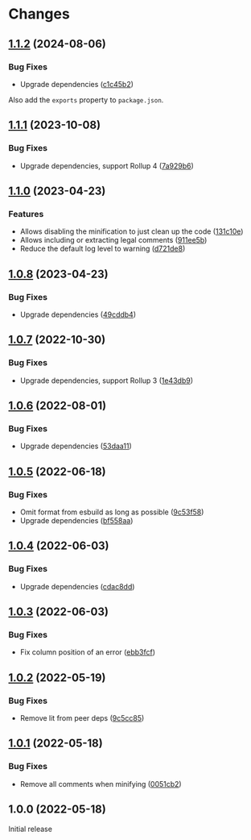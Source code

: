# Changes

## [1.1.2](https://github.com/prantlf/rollup-plugin-esbuild-minify/compare/v1.1.1...v1.1.2) (2024-08-06)

### Bug Fixes

* Upgrade dependencies ([c1c45b2](https://github.com/prantlf/rollup-plugin-esbuild-minify/commit/c1c45b24125730cdf4855563c94b052f4f4d9854))

Also add the `exports` property to `package.json`.

## [1.1.1](https://github.com/prantlf/rollup-plugin-esbuild-minify/compare/v1.1.0...v1.1.1) (2023-10-08)

### Bug Fixes

* Upgrade dependencies, support Rollup 4 ([7a929b6](https://github.com/prantlf/rollup-plugin-esbuild-minify/commit/7a929b633182092670c69d4e9927a212f7b96be6))

## [1.1.0](https://github.com/prantlf/rollup-plugin-esbuild-minify/compare/v1.0.8...v1.1.0) (2023-04-23)

### Features

* Allows disabling the minification to just clean up the code ([131c10e](https://github.com/prantlf/rollup-plugin-esbuild-minify/commit/131c10e5ea8f035673205899380f1565b2503efd))
* Allows including or extracting legal comments ([911ee5b](https://github.com/prantlf/rollup-plugin-esbuild-minify/commit/911ee5b8b08b42917bdfca69a23a55bb20fa996b))
* Reduce the default log level to warning ([d721de8](https://github.com/prantlf/rollup-plugin-esbuild-minify/commit/d721de84957ac5c4bfef29e9c1365c0a5e807ec8))

## [1.0.8](https://github.com/prantlf/rollup-plugin-esbuild-minify/compare/v1.0.7...v1.0.8) (2023-04-23)

### Bug Fixes

* Upgrade dependencies ([49cddb4](https://github.com/prantlf/rollup-plugin-esbuild-minify/commit/49cddb4360929923dec05b60b36db3fe0d3beed2))

## [1.0.7](https://github.com/prantlf/rollup-plugin-esbuild-minify/compare/v1.0.6...v1.0.7) (2022-10-30)

### Bug Fixes

* Upgrade dependencies, support Rollup 3 ([1e43db9](https://github.com/prantlf/rollup-plugin-esbuild-minify/commit/1e43db967295b0fc7b30cd0ef282f88fb7131be7))

## [1.0.6](https://github.com/prantlf/rollup-plugin-esbuild-minify/compare/v1.0.5...v1.0.6) (2022-08-01)

### Bug Fixes

* Upgrade dependencies ([53daa11](https://github.com/prantlf/rollup-plugin-esbuild-minify/commit/53daa1145f2bfdc6746378ce3636fd87dcbf820d))

## [1.0.5](https://github.com/prantlf/rollup-plugin-esbuild-minify/compare/v1.0.4...v1.0.5) (2022-06-18)

### Bug Fixes

* Omit format from esbuild as long as possible ([9c53f58](https://github.com/prantlf/rollup-plugin-esbuild-minify/commit/9c53f5864fc00aee9ff5639fc27e79409b7a4220))
* Upgrade dependencies ([bf558aa](https://github.com/prantlf/rollup-plugin-esbuild-minify/commit/bf558aa41dc1b64b2fc23ebd0e7425d5ea8be15a))

## [1.0.4](https://github.com/prantlf/rollup-plugin-esbuild-minify/compare/v1.0.3...v1.0.4) (2022-06-03)

### Bug Fixes

* Upgrade dependencies ([cdac8dd](https://github.com/prantlf/rollup-plugin-esbuild-minify/commit/cdac8dd2efb5dc99268738febd3c5b7f6bc15804))

## [1.0.3](https://github.com/prantlf/rollup-plugin-esbuild-minify/compare/v1.0.2...v1.0.3) (2022-06-03)

### Bug Fixes

* Fix column position of an error ([ebb3fcf](https://github.com/prantlf/rollup-plugin-esbuild-minify/commit/ebb3fcf1789ac11940c4a799e332112500b0c304))

## [1.0.2](https://github.com/prantlf/rollup-plugin-esbuild-minify/compare/v1.0.1...v1.0.2) (2022-05-19)

### Bug Fixes

* Remove lit from peer deps ([9c5cc85](https://github.com/prantlf/rollup-plugin-esbuild-minify/commit/9c5cc852117177d0bd41572e86cb8a4bd4782003))

## [1.0.1](https://github.com/prantlf/rollup-plugin-esbuild-minify/compare/v1.0.0...v1.0.1) (2022-05-18)

### Bug Fixes

* Remove all comments when minifying ([0051cb2](https://github.com/prantlf/rollup-plugin-esbuild-minify/commit/0051cb23235ac43c12011a4ece2a78bae2908f75))

## 1.0.0 (2022-05-18)

Initial release
